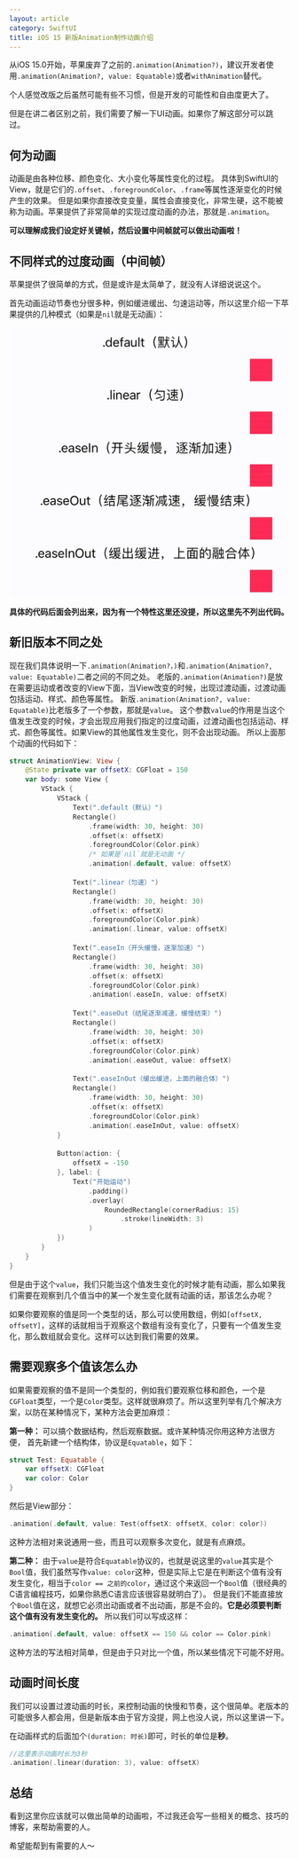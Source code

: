 ```yaml
---
layout: article
category: SwiftUI
title: iOS 15 新版Animation制作动画介绍
---
```

<!-- excerpt-start -->
从iOS 15.0开始，苹果废弃了之前的`.animation(Animation?)`，建议开发者使用`.animation(Animation?, value: Equatable)`或者`withAnimation`替代。

个人感觉改版之后虽然可能有些不习惯，但是开发的可能性和自由度更大了。

但是在讲二者区别之前，我们需要了解一下UI动画。如果你了解这部分可以跳过。
## 何为动画
动画是由各种位移、颜色变化、大小变化等属性变化的过程。
具体到SwiftUI的View，就是它们的`.offset`、`.foregroundColor`、`.frame`等属性逐渐变化的时候产生的效果。
但是如果你直接改变变量，属性会直接变化，非常生硬，这不能被称为动画。苹果提供了非常简单的实现过度动画的办法，那就是`.animation`。

**可以理解成我们设定好关键帧，然后设置中间帧就可以做出动画啦！**

## 不同样式的过度动画（中间帧）
苹果提供了很简单的方式，但是或许是太简单了，就没有人详细说说这个。

首先动画运动节奏也分很多种，例如缓进缓出、匀速运动等，所以这里介绍一下苹果提供的几种模式（如果是`nil`就是无动画）：

![请添加图片描述](/assets/images/56dff93f681c4d97a7b889fac62f84a0.gif)

**具体的代码后面会列出来，因为有一个特性这里还没提，所以这里先不列出代码。**

## 新旧版本不同之处
现在我们具体说明一下`.animation(Animation?，)`和`.animation(Animation?, value: Equatable)`二者之间的不同之处。
老版的`.animation(Animation?)`是放在需要运动或者改变的View下面，当View改变的时候，出现过渡动画，过渡动画包括运动、样式、颜色等属性。
新版`.animation(Animation?, value: Equatable)`比老版多了一个参数，那就是`value`。
这个参数`value`的作用是当这个值发生改变的时候，才会出现应用我们指定的过度动画，过渡动画也包括运动、样式、颜色等属性。如果View的其他属性发生变化，则不会出现动画。
所以上面那个动画的代码如下：

```swift
struct AnimationView: View {
    @State private var offsetX: CGFloat = 150
    var body: some View {
        VStack {
            VStack {
                Text(".default（默认）")
                Rectangle()
                    .frame(width: 30, height: 30)
                    .offset(x: offsetX)
                    .foregroundColor(Color.pink)
                    /* 如果是`nil`就是无动画 */
                    .animation(.default, value: offsetX)
                
                Text(".linear（匀速）")
                Rectangle()
                    .frame(width: 30, height: 30)
                    .offset(x: offsetX)
                    .foregroundColor(Color.pink)
                    .animation(.linear, value: offsetX)
                
                Text(".easeIn（开头缓慢，逐渐加速）")
                Rectangle()
                    .frame(width: 30, height: 30)
                    .offset(x: offsetX)
                    .foregroundColor(Color.pink)
                    .animation(.easeIn, value: offsetX)
                
                Text(".easeOut（结尾逐渐减速，缓慢结束）")
                Rectangle()
                    .frame(width: 30, height: 30)
                    .offset(x: offsetX)
                    .foregroundColor(Color.pink)
                    .animation(.easeOut, value: offsetX)
                
                Text(".easeInOut（缓出缓进，上面的融合体）")
                Rectangle()
                    .frame(width: 30, height: 30)
                    .offset(x: offsetX)
                    .foregroundColor(Color.pink)
                    .animation(.easeInOut, value: offsetX)
            }
            
            Button(action: {
                offsetX = -150
            }, label: {
                Text("开始运动")
                    .padding()
                    .overlay(
                        RoundedRectangle(cornerRadius: 15)
                            .stroke(lineWidth: 3)
                    )
            })
        }
    }
}
```

但是由于这个`value`，我们只能当这个值发生变化的时候才能有动画，那么如果我们需要在观察到几个值当中的某一个发生变化就有动画的话，那该怎么办呢？

如果你要观察的值是同一个类型的话，那么可以使用数组，例如`[offsetX, offsetY]`，这样的话就相当于观察这个数组有没有变化了，只要有一个值发生变化，那么数组就会变化。这样可以达到我们需要的效果。

## 需要观察多个值该怎么办
如果需要观察的值不是同一个类型的，例如我们要观察位移和颜色，一个是`CGFloat`类型，一个是`Color`类型。这样就很麻烦了。所以这里列举有几个解决方案，以防在某种情况下，某种方法会更加麻烦：

**第一种：**
可以搞个数据结构，然后观察数据。或许某种情况你用这种方法很方便，
首先新建一个结构体，协议是`Equatable`，如下：

```swift
struct Test: Equatable {
    var offsetX: CGFloat
    var color: Color
}
```
然后是View部分：

```swift
.animation(.default, value: Test(offsetX: offsetX, color: color))
```
这种方法相对来说通用一些，而且可以观察多次变化，就是有点麻烦。

**第二种：**
由于`value`是符合`Equatable`协议的，也就是说这里的`value`其实是个`Bool`值，我们虽然写作`value: color`这种，但是实际上它是在判断这个值有没有发生变化，相当于`color == 之前的color`，通过这个来返回一个`Bool`值（很经典的C语言编程技巧，如果你熟悉C语言应该很容易就明白了）。
但是我们不能直接放个`Bool`值在这，就想它必须出动画或者不出动画，那是不会的。**它是必须要判断这个值有没有发生变化的。**
所以我们可以写成这样：

```swift
.animation(.default, value: offsetX == 150 && color == Color.pink)
```
这种方法的写法相对简单，但是由于只对比一个值，所以某些情况下可能不好用。

## 动画时间长度
我们可以设置过渡动画的时长，来控制动画的快慢和节奏，这个很简单。老版本的可能很多人都会用，但是新版本由于官方没提，网上也没人说，所以这里讲一下。

在动画样式的后面加个`(duration: 时长)`即可，时长的单位是**秒**。
```swift
//这里表示动画时长为3秒
.animation(.linear(duration: 3), value: offsetX)
```

## 总结
看到这里你应该就可以做出简单的动画啦，不过我还会写一些相关的概念、技巧的博客，来帮助需要的人。

希望能帮到有需要的人～

